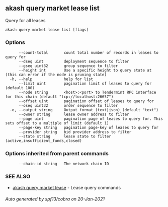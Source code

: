 ## akash query market lease list

Query for all leases

```
akash query market lease list [flags]
```

### Options

```
      --count-total       count total number of records in leases to query for
      --dseq uint         deployment sequence to filter
      --gseq uint32       group sequence to filter
      --height int        Use a specific height to query state at (this can error if the node is pruning state)
  -h, --help              help for list
      --limit uint        pagination limit of leases to query for (default 100)
      --node string       <host>:<port> to Tendermint RPC interface for this chain (default "tcp://localhost:26657")
      --offset uint       pagination offset of leases to query for
      --oseq uint32       order sequence to filter
  -o, --output string     Output format (text|json) (default "text")
      --owner string      lease owner address to filter
      --page uint         pagination page of leases to query for. This sets offset to a multiple of limit (default 1)
      --page-key string   pagination page-key of leases to query for
      --provider string   bid provider address to filter
      --state string      lease state to filter (active,insufficient_funds,closed)
```

### Options inherited from parent commands

```
      --chain-id string   The network chain ID
```

### SEE ALSO

* [akash query market lease](akash_query_market_lease.md)	 - Lease query commands

###### Auto generated by spf13/cobra on 20-Jan-2021
